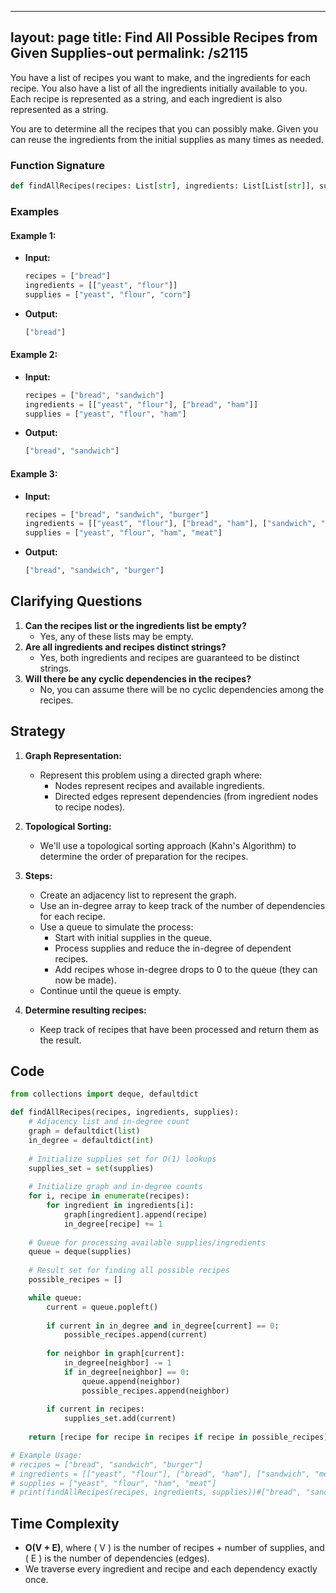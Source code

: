 
---
layout: page
title:  Find All Possible Recipes from Given Supplies-out
permalink: /s2115
---
You have a list of recipes you want to make, and the ingredients for each recipe. You also have a list of all the ingredients initially available to you. Each recipe is represented as a string, and each ingredient is also represented as a string.

You are to determine all the recipes that you can possibly make. Given you can reuse the ingredients from the initial supplies as many times as needed.

### Function Signature
```python
def findAllRecipes(recipes: List[str], ingredients: List[List[str]], supplies: List[str]) -> List[str]:
```

### Examples
#### Example 1:
- **Input:**
  ```python
  recipes = ["bread"]
  ingredients = [["yeast", "flour"]]
  supplies = ["yeast", "flour", "corn"]
  ```
- **Output:**
  ```python
  ["bread"]
  ```

#### Example 2:
- **Input:**
  ```python
  recipes = ["bread", "sandwich"]
  ingredients = [["yeast", "flour"], ["bread", "ham"]]
  supplies = ["yeast", "flour", "ham"]
  ```
- **Output:**
  ```python
  ["bread", "sandwich"]
  ```

#### Example 3:
- **Input:**
  ```python
  recipes = ["bread", "sandwich", "burger"]
  ingredients = [["yeast", "flour"], ["bread", "ham"], ["sandwich", "meat"]]
  supplies = ["yeast", "flour", "ham", "meat"]
  ```
- **Output:**
  ```python
  ["bread", "sandwich", "burger"]
  ```

## Clarifying Questions
1. **Can the recipes list or the ingredients list be empty?**
   - Yes, any of these lists may be empty.
2. **Are all ingredients and recipes distinct strings?**
   - Yes, both ingredients and recipes are guaranteed to be distinct strings.
3. **Will there be any cyclic dependencies in the recipes?**
   - No, you can assume there will be no cyclic dependencies among the recipes.

## Strategy
1. **Graph Representation:**
   - Represent this problem using a directed graph where:
     - Nodes represent recipes and available ingredients.
     - Directed edges represent dependencies (from ingredient nodes to recipe nodes).

2. **Topological Sorting:**
   - We'll use a topological sorting approach (Kahn's Algorithm) to determine the order of preparation for the recipes.
   
3. **Steps:**
   - Create an adjacency list to represent the graph.
   - Use an in-degree array to keep track of the number of dependencies for each recipe.
   - Use a queue to simulate the process:
       - Start with initial supplies in the queue.
       - Process supplies and reduce the in-degree of dependent recipes.
       - Add recipes whose in-degree drops to 0 to the queue (they can now be made).
   - Continue until the queue is empty.

4. **Determine resulting recipes:**
   - Keep track of recipes that have been processed and return them as the result.

## Code
```python
from collections import deque, defaultdict

def findAllRecipes(recipes, ingredients, supplies):
    # Adjacency list and in-degree count
    graph = defaultdict(list)
    in_degree = defaultdict(int)
    
    # Initialize supplies set for O(1) lookups
    supplies_set = set(supplies)
    
    # Initialize graph and in-degree counts
    for i, recipe in enumerate(recipes):
        for ingredient in ingredients[i]:
            graph[ingredient].append(recipe)
            in_degree[recipe] += 1
            
    # Queue for processing available supplies/ingredients
    queue = deque(supplies)
    
    # Result set for finding all possible recipes
    possible_recipes = []

    while queue:
        current = queue.popleft()
        
        if current in in_degree and in_degree[current] == 0:
            possible_recipes.append(current)
        
        for neighbor in graph[current]:
            in_degree[neighbor] -= 1
            if in_degree[neighbor] == 0:
                queue.append(neighbor)
                possible_recipes.append(neighbor)
                
        if current in recipes:
            supplies_set.add(current)
    
    return [recipe for recipe in recipes if recipe in possible_recipes]

# Example Usage:
# recipes = ["bread", "sandwich", "burger"]
# ingredients = [["yeast", "flour"], ["bread", "ham"], ["sandwich", "meat"]]
# supplies = ["yeast", "flour", "ham", "meat"]
# print(findAllRecipes(recipes, ingredients, supplies))#["bread", "sandwich", "burger"]
```

## Time Complexity
- **O(V + E)**, where \( V \) is the number of recipes + number of supplies, and \( E \) is the number of dependencies (edges).
- We traverse every ingredient and recipe and each dependency exactly once.
